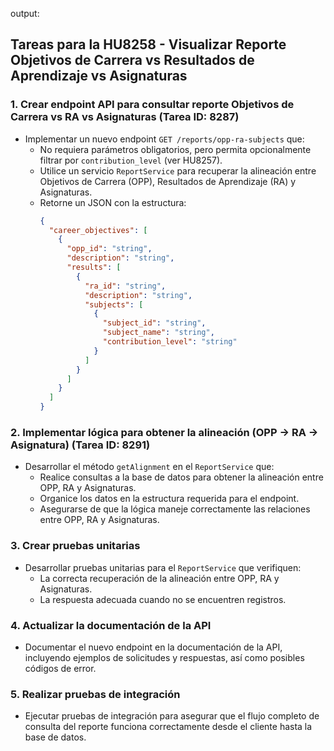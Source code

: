 output: 
## Tareas para la HU8258 - Visualizar Reporte Objetivos de Carrera vs Resultados de Aprendizaje vs Asignaturas

### 1. Crear endpoint API para consultar reporte Objetivos de Carrera vs RA vs Asignaturas (Tarea ID: 8287)
- Implementar un nuevo endpoint `GET /reports/opp-ra-subjects` que:
  - No requiera parámetros obligatorios, pero permita opcionalmente filtrar por `contribution_level` (ver HU8257).
  - Utilice un servicio `ReportService` para recuperar la alineación entre Objetivos de Carrera (OPP), Resultados de Aprendizaje (RA) y Asignaturas.
  - Retorne un JSON con la estructura:
    ```json
    {
      "career_objectives": [
        {
          "opp_id": "string",
          "description": "string",
          "results": [
            {
              "ra_id": "string",
              "description": "string",
              "subjects": [
                {
                  "subject_id": "string",
                  "subject_name": "string",
                  "contribution_level": "string"
                }
              ]
            }
          ]
        }
      ]
    }
    ```

### 2. Implementar lógica para obtener la alineación (OPP -> RA -> Asignatura) (Tarea ID: 8291)
- Desarrollar el método `getAlignment` en el `ReportService` que:
  - Realice consultas a la base de datos para obtener la alineación entre OPP, RA y Asignaturas.
  - Organice los datos en la estructura requerida para el endpoint.
  - Asegurarse de que la lógica maneje correctamente las relaciones entre OPP, RA y Asignaturas.

### 3. Crear pruebas unitarias
- Desarrollar pruebas unitarias para el `ReportService` que verifiquen:
  - La correcta recuperación de la alineación entre OPP, RA y Asignaturas.
  - La respuesta adecuada cuando no se encuentren registros.

### 4. Actualizar la documentación de la API
- Documentar el nuevo endpoint en la documentación de la API, incluyendo ejemplos de solicitudes y respuestas, así como posibles códigos de error.

### 5. Realizar pruebas de integración
- Ejecutar pruebas de integración para asegurar que el flujo completo de consulta del reporte funciona correctamente desde el cliente hasta la base de datos.
